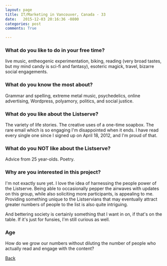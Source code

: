 ```yaml
---
layout: page
title: IT/Marketing in Vancouver, Canada - 33
date:   2015-12-03 20:16:36 -0800
categories: post
comments: True

---
```


### What do you like to do in your free time?
<p>live music, entheogenic experimentation, biking, reading (very broad tastes, but my mind candy is sci-fi and fantasy), esoteric magick, travel, bizarre social engagements.</p>

### What do you know the most about?
<p>Grammar and spelling, extreme metal music, psychedelics, online advertising, Wordpress, polyamory, politics, and social justice.</p>

### What do you like about the Listserve?
<p>The variety of life stories. The creative uses of a one-time soapbox. The rare email which is so engaging I'm disappointed when it ends. I have read every single one since I signed up on April 18, 2012, and I'm proud of that.</p>

### What do you NOT like about the Listserve?
<p>Advice from 25 year-olds. Poetry.</p>

### Why are you interested in this project?
<p>I'm not exactly sure yet. I love the idea of harnessing the people power of the Listserve. Being able to occasionally pepper the airwaves with updates on this group, while also soliciting more participants, is appealing to me. Providing something unique to the Listservians that may eventually attract greater numbers of people to the list is also quite intriguing.

And bettering society is certainly something that I want in on, if that's on the table. If it's just for funsies, I'm still curious as well.</p>

### Age
<p>How do we grow our numbers without diluting the number of people who actually read and engage with the content?</p>

[Back][1]

[1]: /home/responders/all
